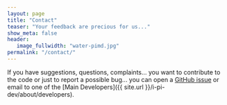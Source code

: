 ```yaml
---
layout: page
title: "Contact"
teaser: "Your feedback are precious for us..."
show_meta: false
header:
   image_fullwidth: "water-pimd.jpg"
permalink: "/contact/"
---
```


If you have suggestions, questions, complaints...  you want to
contribute to the code or just to report a possible bug... you can
open a [GitHub issue](https://github.com/epfl-cosmo/i-pi-dev/issues) or email to
one of the [Main Developers]({{ site.url }}/i-pi-dev/about/developers).

